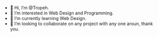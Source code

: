 - 👋 Hi, I’m @Tropeh.
- 👀 I’m interested in Web Design and Programming.
- 🌱 I’m currently learning Web Design.
- 💞️ I’m looking to collaborate on any project with any one aroun, thank you.

<!---
Tropeh/Tropeh is a ✨ special ✨ repository because its `README.md` (this file) appears on your GitHub profile.
You can click the Preview link to take a look at your changes.
--->
